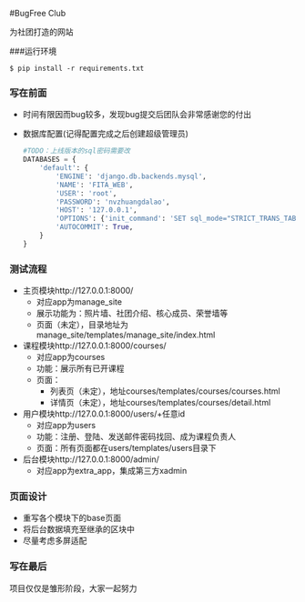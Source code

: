#BugFree Club

为社团打造的网站



###运行环境

```command_line
$ pip install -r requirements.txt
```



### 写在前面

- 时间有限因而bug较多，发现bug提交后团队会非常感谢您的付出

- 数据库配置(记得配置完成之后创建超级管理员)

  ```python
  #TODO：上线版本的sql密码需要改
  DATABASES = {
      'default': {
          'ENGINE': 'django.db.backends.mysql',
          'NAME': 'FITA_WEB',
          'USER': 'root',
          'PASSWORD': 'nvzhuangdalao',
          'HOST': '127.0.0.1',
          'OPTIONS': {'init_command': 'SET sql_mode="STRICT_TRANS_TABLES" '},
          'AUTOCOMMIT': True,
      }
  }
  ```

### 测试流程

- 主页模块http://127.0.0.1:8000/
  - 对应app为manage_site
  - 展示功能为：照片墙、社团介绍、核心成员、荣誉墙等
  - 页面（未定），目录地址为manage_site/templates/manage_site/index.html
- 课程模块http://127.0.0.1:8000/courses/
  - 对应app为courses
  - 功能：展示所有已开课程
  - 页面：
    - 列表页（未定），地址courses/templates/courses/courses.html
    - 详情页（未定），地址courses/templates/courses/detail.html
- 用户模块http://127.0.0.1:8000/users/+任意id
  - 对应app为users
  - 功能：注册、登陆、发送邮件密码找回、成为课程负责人
  - 页面：所有页面都在users/templates/users目录下
- 后台模块http://127.0.0.1:8000/admin/
  - 对应app为extra_app，集成第三方xadmin





### 页面设计

- 重写各个模块下的base页面
- 将后台数据填充至继承的区块中
- 尽量考虑多屏适配



### 写在最后

项目仅仅是雏形阶段，大家一起努力
